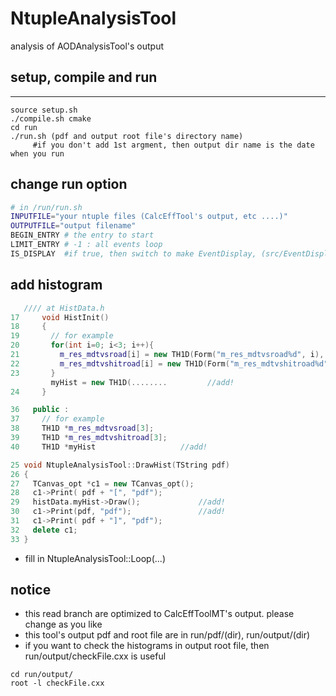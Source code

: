 # NtupleAnalysisTool
analysis of AODAnalysisTool's output

## setup, compile and run
----------------------------------------------
```shell
source setup.sh
./compile.sh cmake
cd run
./run.sh (pdf and output root file's directory name) 
     #if you don't add 1st argment, then output dir name is the date when you run
```
## change run option
```bash
# in /run/run.sh
INPUTFILE="your ntuple files (CalcEffTool's output, etc ....)"
OUTPUTFILE="output filename"
BEGIN_ENTRY # the entry to start
LIMIT_ENTRY # -1 : all events loop
IS_DISPLAY  #if true, then switch to make EventDisplay, (src/EventDisplay.cxx)
```
## add histogram
```c++
   //// at HistData.h
17     void HistInit()
18     {
19       // for example
20       for(int i=0; i<3; i++){
21         m_res_mdtvsroad[i] = new TH1D(Form("m_res_mdtvsroad%d", i), "mdt vs road residual; residual; events", 250, 0, 500);
22         m_res_mdtvshitroad[i] = new TH1D(Form("m_res_mdtvshitroad%d", i), "mdt vs rpc hit road residual; residual; events", 250, 0, 500);
23       }
         myHist = new TH1D(........         //add!
24     }

36   public : 
37     // for example
38     TH1D *m_res_mdtvsroad[3];
39     TH1D *m_res_mdtvshitroad[3];
40     TH1D *myHist                   //add!
```
```c++
25 void NtupleAnalysisTool::DrawHist(TString pdf)                                                                     
26 {                                                                                                                  
27   TCanvas_opt *c1 = new TCanvas_opt();                                                                             
28   c1->Print( pdf + "[", "pdf");                                                                                    
29   histData.myHist->Draw();             //add!                                                                              
30   c1->Print(pdf, "pdf");               //add!                                                                            
31   c1->Print( pdf + "]", "pdf");                                                                                    
32   delete c1;                                                                                                       
33 }             
```
- fill in NtupleAnalysisTool::Loop(...)

## notice
- this read branch are optimized to CalcEffToolMT's output. please change as you like
- this tool's output pdf and root file are in run/pdf/(dir), run/output/(dir)
- if you want to check the histograms in output root file, then run/output/checkFile.cxx is useful
```shell
cd run/output/
root -l checkFile.cxx
```
